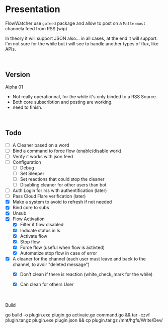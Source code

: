 # Presentation
FlowWatcher use `gofeed` package and allow to post on a `Mattermost` channela feed from RSS (wip)

In theory it will support JSON also... in all cases, at the end it will support. I'm not sure for the while but i will see to handle another types of flux, like APIs.

<br>

## Version
Alpha 01
- Not really operationnal, for the while it's only binded to a RSS Source.
- Both core subscribtion and posting are working.
- need to finish.

<br>

## Todo
- [ ] A Cleaner based on a word
- [ ] Bind a command to force flow (enable/disable work)
- [ ] Verify it works with json feed
- [ ] Configuration
  - [ ] Debug
  - [ ] Set Sleeper
  - [ ] Set reactions that could stop the cleaner
  - [ ] Disabling cleaner for other users than bot
- [ ] Auth Login for rss with authentification (later)
- [ ] Pass Cloud Flare verification (later)
- [x] Make a system to avoid to refresh if not needed
- [x] Bind core to subs
- [x] Unsub
- [x] Flow Activation
  - [x] Filter if flow disabled
  - [x] Indicate status in ls
  - [x] Activate flow
  - [x] Stop flow
  - [x] Force flow (useful when flow is activted)  
  - [x] Automatize stop flow in case of error
- [x] A cleaner for the channel (each user must leave and back to the channel, to avoir "deleted message")
  - [x] Don't clean if there is reaction (white_check_mark for the while)
  - [x] Can clean for others User


<br>
<br
  
# Build
go build -o plugin.exe plugin.go activate.go command.go && tar -czvf plugin.tar.gz plugin.exe plugin.json && cp plugin.tar.gz /mnt/hgfs/Write/Dev/
